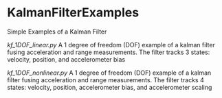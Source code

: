 # KalmanFilterExamples
Simple Examples of a Kalman Filter

*kf_1DOF_linear.py*
A 1 degree of freedom (DOF) example of a kalman filter fusing acceleration and range measurements. The filter tracks 3 states: velocity, position, and accelerometer bias

*kf_1DOF_nonlinear.py*
A 1 degree of freedom (DOF) example of a kalman filter fusing acceleration and range measurements. The filter tracks 4 states: velocity, position, accelerometer bias, and accelerometer scaling

